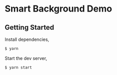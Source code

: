 # Smart Background Demo

## Getting Started

Install dependencies,

```bash
$ yarn
```

Start the dev server,

```bash
$ yarn start
```

